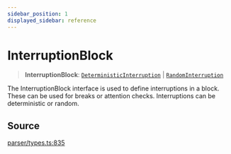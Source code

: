 ```yaml
---
sidebar_position: 1
displayed_sidebar: reference
---
```


# InterruptionBlock

> **InterruptionBlock**: [`DeterministicInterruption`](../interfaces/DeterministicInterruption.md) \| [`RandomInterruption`](../interfaces/RandomInterruption.md)

The InterruptionBlock interface is used to define interruptions in a block. These can be used for breaks or attention checks. Interruptions can be deterministic or random.

## Source

[parser/types.ts:835](https://github.com/revisit-studies/study/blob/efe024014f47f3678c492aad1b0b6d08049cd6eb/src/parser/types.ts#L835)

